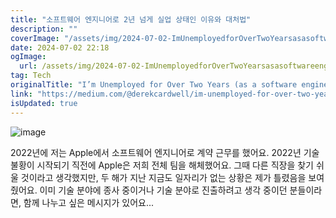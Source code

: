 ```yaml
---
title: "소프트웨어 엔지니어로 2년 넘게 실업 상태인 이유와 대처법"
description: ""
coverImage: "/assets/img/2024-07-02-ImUnemployedforOverTwoYearsasasoftwareengineer_0.png"
date: 2024-07-02 22:18
ogImage: 
  url: /assets/img/2024-07-02-ImUnemployedforOverTwoYearsasasoftwareengineer_0.png
tag: Tech
originalTitle: "I’m Unemployed for Over Two Years (as a software engineer)"
link: "https://medium.com/@derekcardwell/im-unemployed-for-over-two-years-as-a-software-engineer-bd1ad6f95a54"
isUpdated: true
---
```





![image](/assets/img/2024-07-02-ImUnemployedforOverTwoYearsasasoftwareengineer_0.png)

2022년에 저는 Apple에서 소프트웨어 엔지니어로 계약 근무를 했어요. 2022년 기술 불황이 시작되기 직전에 Apple은 저희 전체 팀을 해체했어요. 그때 다른 직장을 찾기 쉬울 것이라고 생각했지만, 두 해가 지난 지금도 일자리가 없는 상황은 제가 틀렸음을 보여줬어요. 이미 기술 분야에 종사 중이거나 기술 분야로 진출하려고 생각 중이던 분들이라면, 함께 나누고 싶은 메시지가 있어요...